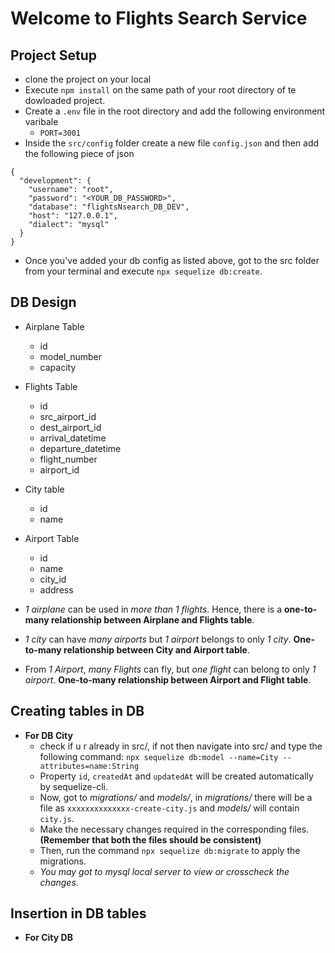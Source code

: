 # Welcome to Flights Search Service

## Project Setup
- clone the project on your local
- Execute `npm install` on the same path of your root directory of te dowloaded project.
- Create a `.env` file in the root directory and add the following environment varibale
    - `PORT=3001`
- Inside the `src/config` folder create a new file `config.json` and then add the following piece of json
```
{
  "development": {
    "username": "root",
    "password": "<YOUR_DB_PASSWORD>",
    "database": "flightsNsearch_DB_DEV",
    "host": "127.0.0.1",
    "dialect": "mysql"
  }
}
```
- Once you've added your db config as listed above, got to the src folder from your terminal and execute `npx sequelize db:create`.


## DB Design
- Airplane Table
  - id
  - model_number
  - capacity
- Flights Table
  - id
  - src_airport_id
  - dest_airport_id
  - arrival_datetime
  - departure_datetime
  - flight_number
  - airport_id
- City table
  - id
  - name
- Airport Table
  - id
  - name
  - city_id
  - address

- _1 airplane_ can be used in _more than 1 flights_. Hence, there is a **one-to-many relationship between Airplane and Flights table**.
- _1 city_ can have _many airports_ but _1 airport_ belongs to only _1 city_. **One-to-many relationship between City and Airport table**.
- From _1 Airport_, _many Flights_ can fly, but _one flight_ can belong to only _1 airport_. **One-to-many relationship between Airport and Flight table**.


## Creating tables in DB
- **For DB City**
  - check if u r already in src/, if not then navigate into src/ and type the following command:
  `npx sequelize db:model --name=City --attributes=name:String`
  - Property `id`, `createdAt` and `updatedAt` will be created automatically by sequelize-cli.
  - Now, got to _migrations/_ and _models/_, in _migrations/_ there will be a file as `xxxxxxxxxxxxxx-create-city.js` and _models/_ will contain `city.js`.
  - Make the necessary changes required in the corresponding files. **(Remember that both the files should be consistent)**
  - Then, run the command `npx sequelize db:migrate` to apply the migrations.
  - _You may got to mysql local server to view or crosscheck the changes._


## Insertion in DB tables
- **For City DB**